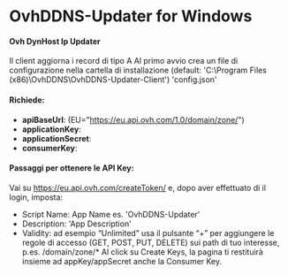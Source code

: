 # OvhDDNS-Updater for Windows
#### Ovh DynHost Ip Updater
Il client aggiorna i record di tipo A
Al primo avvio crea un file di configurazione nella cartella di installazione (default: 'C:\Program Files (x86)\OvhDDNS\OvhDDNS-Updater-Client') 'config.json'
#### Richiede:
- **apiBaseUrl**: (EU="https://eu.api.ovh.com/1.0/domain/zone/")
- **applicationKey**:
- **applicationSecret**:
- **consumerKey**:

#### Passaggi per ottenere le API Key:
Vai su
https://eu.api.ovh.com/createToken/
e, dopo aver effettuato di il login, imposta:
- Script Name: App Name es. 'OvhDDNS-Updater'
- Description: 'App Description'
- Validity: ad esempio “Unlimited”
usa il pulsante “+” per aggiungere le regole di accesso (GET, POST, PUT, DELETE) sui path di tuo interesse, p.es. /domain/zone/*
Al click su Create Keys, la pagina ti restituirà insieme ad appKey/appSecret anche la Consumer Key.
